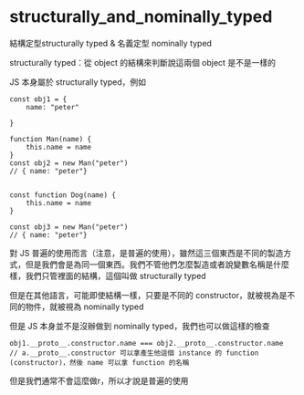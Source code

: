# structurally_and_nominally_typed

結構定型structurally typed & 名義定型 nominally typed

structurally typed：從 object 的結構來判斷說這兩個 object 是不是一樣的

JS 本身屬於 structurally typed，例如
```
const obj1 = {
    name: "peter"

}

function Man(name) {
    this.name = name
}
const obj2 = new Man("peter")
// { name: "peter"}


const function Dog(name) {
    this.name = name
}

const obj3 = new Man("peter") 
// { name: "peter"}

```

對 JS 普遍的使用而言（注意，是普遍的使用），雖然這三個東西是不同的製造方式，但是我們會是為同一個東西。我們不管他們怎麼製造或者說變數名稱是什麼樣，我們只管裡面的結構，這個叫做 structurally typed

但是在其他語言，可能即使結構一樣，只要是不同的 constructor，就被視為是不同的物件，就被視為 nominally typed

但是 JS 本身並不是沒辦做到 nominally typed，我們也可以做這樣的檢查

```
obj1.__proto__.constructor.name === obj2.__proto__.constructor.name
// a.__proto__.constructor 可以拿產生他這個 instance 的 function (constructor)，然後 name 可以拿 function 的名稱
```

但是我們通常不會這麼做r，所以才說是普遍的使用

